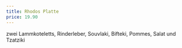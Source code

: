 ```yaml
---
title: Rhodos Platte
price: 19.90
---
```


zwei Lammkoteletts, Rinderleber, Souvlaki, Bifteki, Pommes, Salat und Tzatziki
